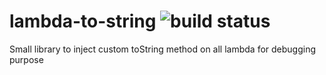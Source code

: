 lambda-to-string ![build status](https://gitlab.com/TurpIF/lambda-to-string/badges/master/build.svg)
================

Small library to inject custom toString method on all lambda for debugging purpose
